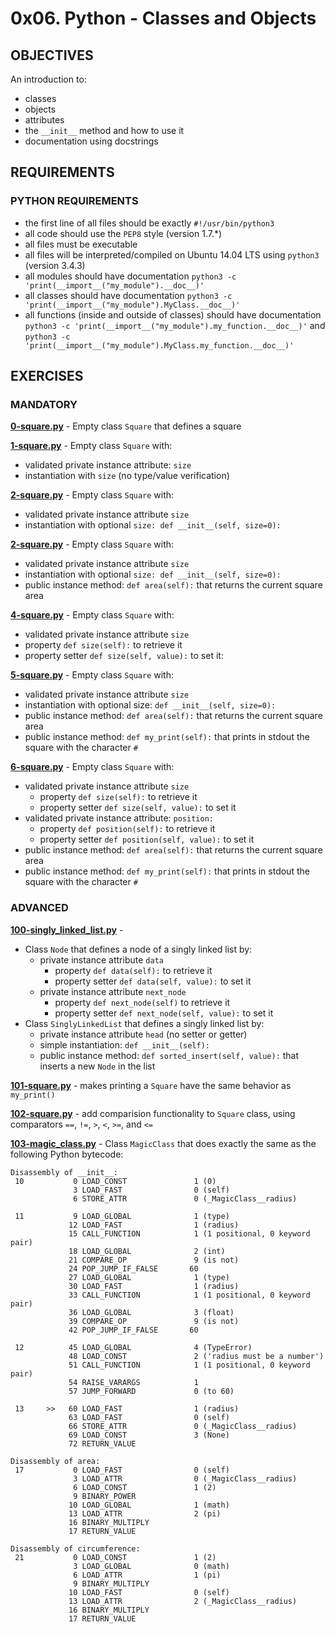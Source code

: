# 0x06. Python - Classes and Objects   

## OBJECTIVES   
An introduction to:   
   * classes   
   * objects   
   * attributes   
   * the `__init__` method and how to use it   
   * documentation using docstrings   

## REQUIREMENTS   

### PYTHON REQUIREMENTS  
   * the first line of all files should be exactly `#!/usr/bin/python3`   
   * all code should use the `PEP8` style (version 1.7.*)   
   * all files must be executable   
   * all files will be interpreted/compiled on Ubuntu 14.04 LTS using `python3` (version 3.4.3)   
   * all modules should have documentation `python3 -c 'print(__import__("my_module").__doc__)'`   
   * all classes should have documentation `python3 -c 'print(__import__("my_module").MyClass.__doc__)'`   
   * all functions (inside and outside of classes) should have documentation   
`python3 -c 'print(__import__("my_module").my_function.__doc__)'` and   
`python3 -c 'print(__import__("my_module").MyClass.my_function.__doc__)'`   

## EXERCISES   

### MANDATORY   

**[0-square.py](0-square.py)** - Empty class `Square` that defines a square   

**[1-square.py](1-square.py)** - Empty class `Square` with:  
* validated private instance attribute: `size`  
* instantiation with `size` (no type/value verification)   

**[2-square.py](2-square.py)** - Empty class `Square` with:   
* validated private instance attribute `size`   
* instantiation with optional `size: def __init__(self, size=0):`   

**[2-square.py](2-square.py)** - Empty class `Square` with:   
* validated private instance attribute `size`   
* instantiation with optional `size: def __init__(self, size=0):`   
* public instance method: `def area(self):` that returns the current square area   

**[4-square.py](4-square.py)** - Empty class `Square` with:   
* validated private instance attribute `size`   
* property `def size(self):` to retrieve it   
* property setter `def size(self, value):` to set it:   

**[5-square.py](5-square.py)** - Empty class `Square` with:   
* validated private instance attribute `size`   
* instantiation with optional size: `def __init__(self, size=0):`   
* public instance method: `def area(self):` that returns the current square area   
* public instance method: `def my_print(self):` that prints in stdout the square with the character `#`   

**[6-square.py](6-square.py)** - Empty class `Square` with:   
* validated private instance attribute `size`   
  * property `def size(self):` to retrieve it   
  * property setter `def size(self, value):` to set it   
* validated private instance attribute: `position:`   
  * property `def position(self):` to retrieve it   
  * property setter `def position(self, value):` to set it   
* public instance method: `def area(self):` that returns the current square area   
* public instance method: `def my_print(self):` that prints in stdout the square with the character `#`   

### ADVANCED   

**[100-singly_linked_list.py](100-singly_linked_list.py)** -    
* Class `Node` that defines a node of a singly linked list by:   
  * private instance attribute `data`   
    * property `def data(self):` to retrieve it   
    * property setter `def data(self, value):` to set it   
  * private instance attribute `next_node`   
    * property `def next_node(self)` to retrieve it   
    * property setter `def next_node(self, value):` to set it   
* Class `SinglyLinkedList` that defines a singly linked list by:   
  * private instance attribute `head` (no setter or getter)   
  * simple instantiation: `def __init__(self):`   
  * public instance method: `def sorted_insert(self, value):` that inserts a new `Node` in the list   

**[101-square.py](101-square.py)** - makes printing a `Square` have the same behavior as `my_print()`   

**[102-square.py](102-square.py)** - add comparision functionality to `Square` class, using comparators `==`, `!=`, `>`, `<`, `>=`, and `<=`   

**[103-magic_class.py](103-magic_class.py)** - Class `MagicClass` that does exactly the same as the following Python bytecode:   
```
Disassembly of __init__:
 10           0 LOAD_CONST               1 (0)
              3 LOAD_FAST                0 (self)
              6 STORE_ATTR               0 (_MagicClass__radius)

 11           9 LOAD_GLOBAL              1 (type)
             12 LOAD_FAST                1 (radius)
             15 CALL_FUNCTION            1 (1 positional, 0 keyword pair)
             18 LOAD_GLOBAL              2 (int)
             21 COMPARE_OP               9 (is not)
             24 POP_JUMP_IF_FALSE       60
             27 LOAD_GLOBAL              1 (type)
             30 LOAD_FAST                1 (radius)
             33 CALL_FUNCTION            1 (1 positional, 0 keyword pair)
             36 LOAD_GLOBAL              3 (float)
             39 COMPARE_OP               9 (is not)
             42 POP_JUMP_IF_FALSE       60

 12          45 LOAD_GLOBAL              4 (TypeError)
             48 LOAD_CONST               2 ('radius must be a number')
             51 CALL_FUNCTION            1 (1 positional, 0 keyword pair)
             54 RAISE_VARARGS            1
             57 JUMP_FORWARD             0 (to 60)

 13     >>   60 LOAD_FAST                1 (radius)
             63 LOAD_FAST                0 (self)
             66 STORE_ATTR               0 (_MagicClass__radius)
             69 LOAD_CONST               3 (None)
             72 RETURN_VALUE

Disassembly of area:
 17           0 LOAD_FAST                0 (self)
              3 LOAD_ATTR                0 (_MagicClass__radius)
              6 LOAD_CONST               1 (2)
              9 BINARY_POWER
             10 LOAD_GLOBAL              1 (math)
             13 LOAD_ATTR                2 (pi)
             16 BINARY_MULTIPLY
             17 RETURN_VALUE

Disassembly of circumference:
 21           0 LOAD_CONST               1 (2)
              3 LOAD_GLOBAL              0 (math)
              6 LOAD_ATTR                1 (pi)
              9 BINARY_MULTIPLY
             10 LOAD_FAST                0 (self)
             13 LOAD_ATTR                2 (_MagicClass__radius)
             16 BINARY_MULTIPLY
             17 RETURN_VALUE
```